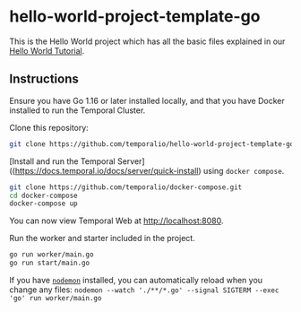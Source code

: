 # hello-world-project-template-go

This is the Hello World project which has all the basic files explained in our [Hello World Tutorial](https://learn.temporal.io/getting_started/go/hello_world_in_go/).

## Instructions

Ensure you have Go 1.16 or later installed locally, and that you have Docker installed to run the Temporal Cluster.

Clone this repository:

```bash
git clone https://github.com/temporalio/hello-world-project-template-go
```

[Install and run the Temporal Server]((https://docs.temporal.io/docs/server/quick-install) using `docker compose`.

```bash
git clone https://github.com/temporalio/docker-compose.git
cd docker-compose
docker-compose up
```

You can now view Temporal Web at <http://localhost:8080>.

Run the worker and starter included in the project.

```bash
go run worker/main.go
go run start/main.go
```

If you have [`nodemon`](https://nodemon.io/) installed, you can automatically reload when you change any files: `nodemon --watch './**/*.go' --signal SIGTERM --exec 'go' run worker/main.go`
